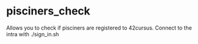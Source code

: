 # pisciners_check
Allows you to check if pisciners are registered to 42cursus.
Connect to the intra with ./sign_in.sh
